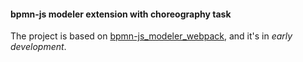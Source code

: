 #### bpmn-js modeler extension with choreography task

The project is based on [bpmn-js_modeler_webpack](https://github.com/c0ntrast3d/bpmn-js_modeler_webpack), and it's in *early development*. 

